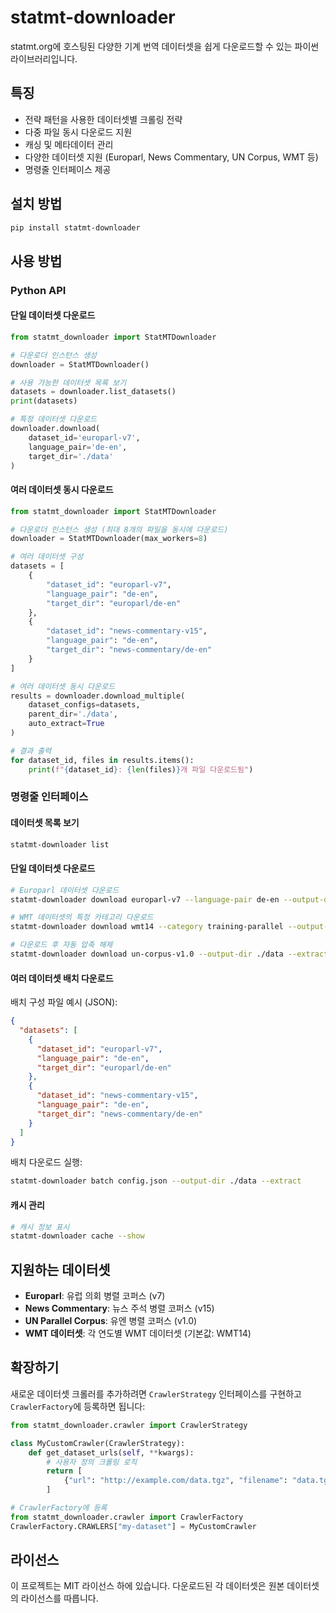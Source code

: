 # statmt-downloader

statmt.org에 호스팅된 다양한 기계 번역 데이터셋을 쉽게 다운로드할 수 있는 파이썬 라이브러리입니다.

## 특징

- 전략 패턴을 사용한 데이터셋별 크롤링 전략
- 다중 파일 동시 다운로드 지원
- 캐싱 및 메타데이터 관리
- 다양한 데이터셋 지원 (Europarl, News Commentary, UN Corpus, WMT 등)
- 명령줄 인터페이스 제공

## 설치 방법

```bash
pip install statmt-downloader
```

## 사용 방법

### Python API

#### 단일 데이터셋 다운로드

```python
from statmt_downloader import StatMTDownloader

# 다운로더 인스턴스 생성
downloader = StatMTDownloader()

# 사용 가능한 데이터셋 목록 보기
datasets = downloader.list_datasets()
print(datasets)

# 특정 데이터셋 다운로드
downloader.download(
    dataset_id='europarl-v7', 
    language_pair='de-en',
    target_dir='./data'
)
```

#### 여러 데이터셋 동시 다운로드

```python
from statmt_downloader import StatMTDownloader

# 다운로더 인스턴스 생성 (최대 8개의 파일을 동시에 다운로드)
downloader = StatMTDownloader(max_workers=8)

# 여러 데이터셋 구성
datasets = [
    {
        "dataset_id": "europarl-v7",
        "language_pair": "de-en",
        "target_dir": "europarl/de-en"
    },
    {
        "dataset_id": "news-commentary-v15",
        "language_pair": "de-en",
        "target_dir": "news-commentary/de-en"
    }
]

# 여러 데이터셋 동시 다운로드
results = downloader.download_multiple(
    dataset_configs=datasets,
    parent_dir='./data',
    auto_extract=True
)

# 결과 출력
for dataset_id, files in results.items():
    print(f"{dataset_id}: {len(files)}개 파일 다운로드됨")
```

### 명령줄 인터페이스

#### 데이터셋 목록 보기

```bash
statmt-downloader list
```

#### 단일 데이터셋 다운로드

```bash
# Europarl 데이터셋 다운로드
statmt-downloader download europarl-v7 --language-pair de-en --output-dir ./data

# WMT 데이터셋의 특정 카테고리 다운로드
statmt-downloader download wmt14 --category training-parallel --output-dir ./data

# 다운로드 후 자동 압축 해제
statmt-downloader download un-corpus-v1.0 --output-dir ./data --extract
```

#### 여러 데이터셋 배치 다운로드

배치 구성 파일 예시 (JSON):

```json
{
  "datasets": [
    {
      "dataset_id": "europarl-v7",
      "language_pair": "de-en",
      "target_dir": "europarl/de-en"
    },
    {
      "dataset_id": "news-commentary-v15",
      "language_pair": "de-en",
      "target_dir": "news-commentary/de-en"
    }
  ]
}
```

배치 다운로드 실행:

```bash
statmt-downloader batch config.json --output-dir ./data --extract
```

#### 캐시 관리

```bash
# 캐시 정보 표시
statmt-downloader cache --show
```

## 지원하는 데이터셋

- **Europarl**: 유럽 의회 병렬 코퍼스 (v7)
- **News Commentary**: 뉴스 주석 병렬 코퍼스 (v15)
- **UN Parallel Corpus**: 유엔 병렬 코퍼스 (v1.0)
- **WMT 데이터셋**: 각 연도별 WMT 데이터셋 (기본값: WMT14)

## 확장하기

새로운 데이터셋 크롤러를 추가하려면 `CrawlerStrategy` 인터페이스를 구현하고 `CrawlerFactory`에 등록하면 됩니다:

```python
from statmt_downloader.crawler import CrawlerStrategy

class MyCustomCrawler(CrawlerStrategy):
    def get_dataset_urls(self, **kwargs):
        # 사용자 정의 크롤링 로직
        return [
            {"url": "http://example.com/data.tgz", "filename": "data.tgz"}
        ]

# CrawlerFactory에 등록
from statmt_downloader.crawler import CrawlerFactory
CrawlerFactory.CRAWLERS["my-dataset"] = MyCustomCrawler
```

## 라이선스

이 프로젝트는 MIT 라이선스 하에 있습니다. 다운로드된 각 데이터셋은 원본 데이터셋의 라이선스를 따릅니다.
